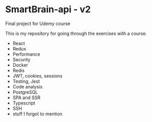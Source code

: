 # SmartBrain-api - v2
Final project for Udemy course

This is my repository for going through the exercises with a course.
- React
- Redux
- Performance
- Security
- Docker
- Redis
- JWT, cookies, sessions
- Testing, Jest
- Code analysis
- PostgreSQL
- SPA and SSR
- Typescript
- SSH
- stuff I forgot to mention
